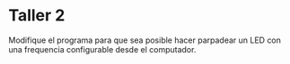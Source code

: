Taller 2
========

Modifique el programa para que sea posible hacer parpadear un LED con una
frequencia configurable desde el computador. 
